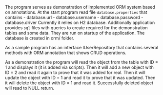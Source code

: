 The program serves as demonstration of implemented ORM system based on annotations.
At the start program read file `database.properties` that contains
    - database.url
    - database.username
    - database.password
    - database.driver
Currently it relies on H2 database. Additionally application provides `sql` files with
queries to create required for the demonstration tables and some data. They are run on
startup of the application. The database is created in orm/ folder.

As a sample program has an interface IUserRepository that contains several methods with
ORM annotation that shows CRUD operations.

As a demonstration the program will read the object from the table with ID = 1 and displays it (it is added via scripts).
Then it will add a new object with ID = 2 and read it again to prove that it was added for real.
Then it will update the object with ID = 1 and read it to prove that it was updated.
Then it will delete the object with ID = 1 and read it. Successfully deleted object will read to NULL return.
